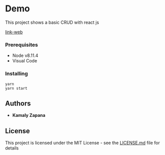 # Demo

This project shows a basic CRUD with react js

[link-web]([./src/assets/cities.png](https://kamalyzl.github.io/movies-admin/))

### Prerequisites
  - Node v8.11.4
  - Visual Code

### Installing

```
yarn 
yarn start 
```
## Authors

* **Kamaly Zapana**

## License

This project is licensed under the MIT License - see the [LICENSE.md](LICENSE.md) file for details
